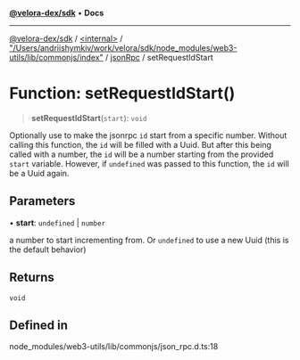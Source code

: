 [**@velora-dex/sdk**](../../../../../../README.md) • **Docs**

***

[@velora-dex/sdk](../../../../../../globals.md) / [\<internal\>](../../../../../README.md) / ["/Users/andriishymkiv/work/velora/sdk/node\_modules/web3-utils/lib/commonjs/index"](../../../README.md) / [jsonRpc](../README.md) / setRequestIdStart

# Function: setRequestIdStart()

> **setRequestIdStart**(`start`): `void`

Optionally use to make the jsonrpc `id` start from a specific number.
Without calling this function, the `id` will be filled with a Uuid.
But after this being called with a number, the `id` will be a number starting from the provided `start` variable.
However, if `undefined` was passed to this function, the `id` will be a Uuid again.

## Parameters

• **start**: `undefined` \| `number`

a number to start incrementing from.
	Or `undefined` to use a new Uuid (this is the default behavior)

## Returns

`void`

## Defined in

node\_modules/web3-utils/lib/commonjs/json\_rpc.d.ts:18
